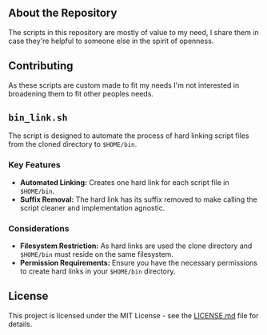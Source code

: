 ## About the Repository

The scripts in this repository are mostly of value to my need, I share them in case they're helpful to someone else in the spirit of openness.

## Contributing

As these scripts are custom made to fit my needs I'm not interested in broadening them to fit other peoples needs.

## `bin_link.sh`

The script is designed to automate the process of hard linking script files from the cloned directory to `$HOME/bin`.

### Key Features

- **Automated Linking:** Creates one hard link for each script file in `$HOME/bin`.
- **Suffix Removal:** The hard link has its suffix removed to make calling the script cleaner and implementation agnostic.

### Considerations

- **Filesystem Restriction:** As hard links are used the clone directory and `$HOME/bin` must reside on the same filesystem.
- **Permission Requirements:** Ensure you have the necessary permissions to create hard links in your `$HOME/bin` directory.

## License

This project is licensed under the MIT License - see the [LICENSE.md](LICENSE) file for details.

